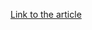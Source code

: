 [Link to the article](https://www.fireeye.com/blog/threat-research/2015/12/the-eps-awakens-part-two.html)
